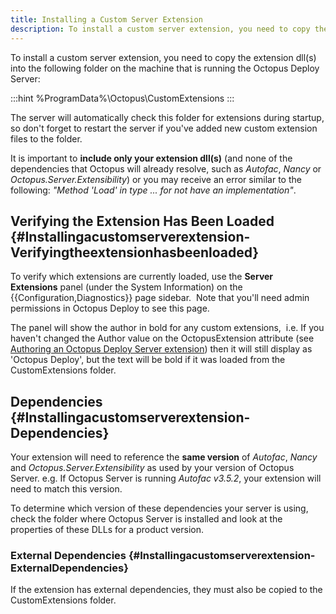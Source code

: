 ```yaml
---
title: Installing a Custom Server Extension
description: To install a custom server extension, you need to copy the extension dll into a folder on the machine that is running the Octopus Deploy Server.
---
```


To install a custom server extension, you need to copy the extension dll(s) into the following folder on the machine that is running the Octopus Deploy Server:

:::hint
%ProgramData%\Octopus\CustomExtensions
:::

The server will automatically check this folder for extensions during startup, so don't forget to restart the server if you've added new custom extension files to the folder.

It is important to **include only your extension dll(s)** (and none of the dependencies that Octopus will already resolve, such as *Autofac*, *Nancy* or *Octopus.Server.Extensibility*) or you may receive an error similar to the following: *"Method 'Load' in type ... for not have an implementation"*.

## Verifying the Extension Has Been Loaded {#Installingacustomserverextension-Verifyingtheextensionhasbeenloaded}

To verify which extensions are currently loaded, use the **Server Extensions** panel (under the System Information) on the {{Configuration,Diagnostics}} page sidebar.  Note that you'll need admin permissions in Octopus Deploy to see this page.

The panel will show the author in bold for any custom extensions,  i.e. If you haven't changed the Author value on the OctopusExtension attribute (see [Authoring an Octopus Deploy Server extension](/docs/api-and-integration/server-extensibility/authoring-an-octopus-deploy-server-extension.md)) then it will still display as 'Octopus Deploy', but the text will be bold if it was loaded from the CustomExtensions folder.

## Dependencies {#Installingacustomserverextension-Dependencies}

Your extension will need to reference the **same version** of *Autofac*, *Nancy* and *Octopus.Server.Extensibility* as used by your version of Octopus Server. e.g. If Octopus Server is running *Autofac v3.5.2*, your extension will need to match this version.

To determine which version of these dependencies your server is using, check the folder where Octopus Server is installed and look at the properties of these DLLs for a product version.

### External Dependencies {#Installingacustomserverextension-ExternalDependencies}

If the extension has external dependencies, they must also be copied to the CustomExtensions folder.
